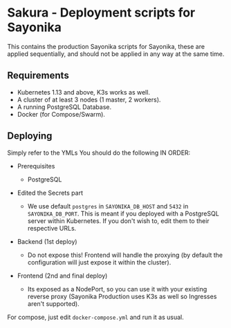 # Sakura - Deployment scripts for Sayonika

This contains the production Sayonika scripts for Sayonika, these are applied sequentially, and should not be applied in any way at the same time.


## Requirements

- Kubernetes 1.13 and above, K3s works as well.
- A cluster of at least 3 nodes (1 master, 2 workers).
- A running PostgreSQL Database.
- Docker (for Compose/Swarm).

## Deploying

Simply refer to the YMLs You should do the following IN ORDER:

- Prerequisites
  - PostgreSQL

- Edited the Secrets part
   - We use default `postgres` in `SAYONIKA_DB_HOST` and `5432` in `SAYONIKA_DB_PORT`. This is meant if you deployed with a PostgreSQL server within Kubernetes. If you don't wish to, edit them to their respective URLs.

- Backend (1st deploy)
  - Do not expose this! Frontend will handle the proxying (by default the configuration will just expose it within the cluster).

- Frontend (2nd and final deploy)
  - Its exposed as a NodePort, so you can use it with your existing reverse proxy (Sayonika Production uses K3s as well so Ingresses aren't supported).

For compose, just edit `docker-compose.yml` and run it as usual.
